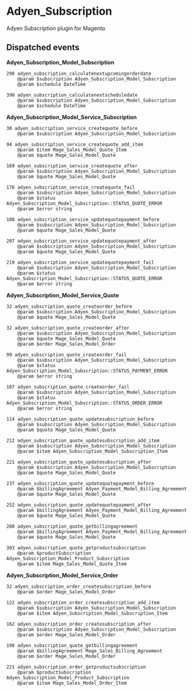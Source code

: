 # Adyen_Subscription
Adyen Subscription plugin for Magento


## Dispatched events

**Adyen_Subscription_Model_Subscription**

    290 adyen_subscription_calculatenextupcomingorderdate
        @param $subscription Adyen_Subscription_Model_Subscription
        @param $schedule DateTime
        
    390 adyen_subscription_calculatenextscheduledate
        @param $subscription Adyen_Subscription_Model_Subscription
        @param $schedule DateTime

**Adyen_Subscription_Model_Service_Subscription**

    30 adyen_subscription_service_createquote_before
        @param $subscription Adyen_Subscription_Model_Subscription

    94 adyen_subscription_service_createquote_add_item
        @param $item Mage_Sales_Model_Quote_Item
        @param $quote Mage_Sales_Model_Quote

    169 adyen_subscription_service_createquote_after
        @param $subscription Adyen_Subscription_Model_Subscription
        @param $quote Mage_Sales_Model_Quote

    178 adyen_subscription_service_createquote_fail
        @param $subscription Adyen_Subscription_Model_Subscription
        @param $status Adyen_Subscription_Model_Subscription::STATUS_QUOTE_ERROR
        @param $error string

    188 adyen_subscription_service_updatequotepayment_before
        @param $subscription Adyen_Subscription_Model_Subscription
        @param $quote Mage_Sales_Model_Quote

    207 adyen_subscription_service_updatequotepayment_after
        @param $subscription Adyen_Subscription_Model_Subscription
        @param $quote Mage_Sales_Model_Quote

    219 adyen_subscription_service_updatequotepayment_fail
        @param $subscription Adyen_Subscription_Model_Subscription
        @param $status Adyen_Subscription_Model_Subscription::STATUS_QUOTE_ERROR
        @param $error string

**Adyen_Subscription_Model_Service_Quote**

    32 adyen_subscription_quote_createorder_before
        @param $subscription Adyen_Subscription_Model_Subscription
        @param $quote Mage_Sales_Model_Quote
        
    32 adyen_subscription_quote_createorder_after
        @param $subscription Adyen_Subscription_Model_Subscription
        @param $quote Mage_Sales_Model_Quote
        @param $order Mage_Sales_Model_Order
        
    99 adyen_subscription_quote_createorder_fail
        @param $subscription Adyen_Subscription_Model_Subscription
        @param $status Adyen_Subscription_Model_Subscription::STATUS_PAYMENT_ERROR
        @param $error string
        
    107 adyen_subscription_quote_createorder_fail
        @param $subscription Adyen_Subscription_Model_Subscription
        @param $status Adyen_Subscription_Model_Subscription::STATUS_ORDER_ERROR
        @param $error string
    
    114 adyen_subscription_quote_updatesubscription_before
        @param $subscription Adyen_Subscription_Model_Subscription
        @param $quote Mage_Sales_Model_Quote
        
    212 adyen_subscription_quote_updatesubscription_add_item
        @param $subscription Adyen_Subscription_Model_Subscription
        @param $item Adyen_Subscription_Model_Subscription_Item
        
    221 adyen_subscription_quote_updatesubscription_after
        @param $subscription Adyen_Subscription_Model_Subscription
        @param $quote Mage_Sales_Model_Quote
        
    237 adyen_subscription_quote_updatequotepayment_before
        @param $billingAgreement Adyen_Payment_Model_Billing_Agreement
        @param $quote Mage_Sales_Model_Quote
     
    252 adyen_subscription_quote_updatequotepayment_after
        @param $billingAgreement Adyen_Payment_Model_Billing_Agreement
        @param $quote Mage_Sales_Model_Quote
    
    280 adyen_subscription_quote_getbillingagreement
        @param $billingAgreement Adyen_Payment_Model_Billing_Agreement
        @param $quote Mage_Sales_Model_Quote
    
    303 adyen_subscription_quote_getproductsubscription
        @param $productSubscription Adyen_Subscription_Model_Product_Subscription
        @param $item Mage_Sales_Model_Quote_Item
        
**Adyen_Subscription_Model_Service_Order**

    32 adyen_subscription_order_createsubscription_before
        @param $order Mage_Sales_Model_Order
        
    122 adyen_subscription_order_createsubscription_add_item
        @param $subscription Adyen_Subscription_Model_Subscription
        @param $item Adyen_Subscription_Model_Subscription_Item	
        
    162 adyen_subscription_order_createsubscription_after
        @param $subscription Adyen_Subscription_Model_Subscription
        @param $order Mage_Sales_Model_Order
        
    198 adyen_subscription_quote_getbillingagreement
        @param $billingAgreement Mage_Sales_Billing_Agreement
        @param $order Mage_Sales_Model_Order
        
    221 adyen_subscription_order_getproductsubscription
        @param $productSubscription Adyen_Subscription_Model_Product_Subscription
        @param $item Mage_Sales_Model_Order_Item
	